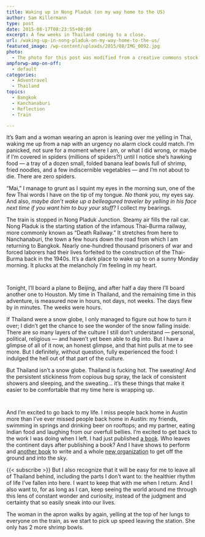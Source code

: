 ```yaml
---
title: Waking up in Nong Pladuk (on my way home to the US)
author: Sam Killermann
type: post
date: 2015-08-17T08:23:55+00:00
excerpt: A few weeks in Thailand coming to a close.
url: /waking-up-in-nong-pladuk-on-my-way-home-to-the-us/
featured_image: /wp-content/uploads/2015/08/IMG_0092.jpg
photo:
  - The photo for this post was modified from a creative commons stock image.
ampforwp-amp-on-off:
  - default
categories:
  - Adventravel
  - Thailand
topics:
  - Bangkok
  - Kanchanaburi
  - Reflection
  - Train

---
```

It&#8217;s 9am and a woman wearing an apron is leaning over me yelling in Thai, waking me up from a nap with an urgency no alarm clock could match. I&#8217;m panicked, not sure for a moment where I am, or what I did wrong, or maybe if I&#8217;m covered in spiders (millions of spiders?!) until I notice she&#8217;s hawking food &#8212; a tray of a dozen small, folded banana leaf bowls full of shrimp, fried noodles, and a few indiscernible vegetables &#8212; and I&#8217;m not about to die. There are zero spiders.

&#8220;Mai,&#8221; I manage to grunt as I squint my eyes in the morning sun, one of the few Thai words I have on the tip of my tongue. _No thank you_, my eyes say. And also, _maybe don&#8217;t wake up a belleagured traveler by yelling in his face next time if you want him to buy your stuff?_ I collect my bearings.

The train is stopped in Nong Pladuk Junction. Steamy air fills the rail car. Nong Pladuk is the starting station of the infamous Thai-Burma railway, more commonly known as &#8220;Death Railway.&#8221; It stretches from here to Nanchanaburi, the town a few hours down the road from which I am returning to Bangkok. Nearly one-hundred thousand prisoners of war and forced laborers had their lives forfeited to the construction of the Thai-Burma back in the 1940s. It&#8217;s a dark place to wake up to on a sunny Monday morning. It plucks at the melancholy I&#8217;m feeling in my heart.

<!--more--><figure class="wp-block-image">

[<img class="lazy-load" data-src="//wp-content/uploads/2015/08/IMG_0093.jpg" alt="" />][1]</figure> <figure class="wp-block-image">[<img class="lazy-load" data-src="//wp-content/uploads/2015/08/IMG_0095.jpg" alt="" />][2]</figure> 

Tonight, I&#8217;ll board a plane to Beijing, and after half a day there I&#8217;ll board another one to Houston. My time in Thailand, and the remaining time in this adventure, is measured now in hours, not days, not weeks. The days flew by in minutes. The weeks were hours.

If Thailand were a snow globe, I only managed to figure out how to turn it over; I didn&#8217;t get the chance to see the wonder of the snow falling inside. There are so many layers of the culture I still don&#8217;t understand &#8212; personal, political, religious &#8212; and haven&#8217;t yet been able to dig into. But I have a glimpse of all of it now, an honest glimpse, and that hint pulls at me to see more. But I definitely, without question, fully experienced the food: I indulged the hell out of that part of the culture.

But Thailand isn&#8217;t a snow globe. Thailand is fucking hot. The sweating! And the persistent stickiness from copious bug spray, the lack of consistent showers and sleeping, and the sweating&#8230; it&#8217;s these things that make it easier to be comfortable that my time here is wrapping up.<figure class="wp-block-image">

[<img class="lazy-load" data-src="//wp-content/uploads/2015/08/IMG_0096.jpg" alt="" />][3]</figure> <figure class="wp-block-image">[<img class="lazy-load" data-src="//wp-content/uploads/2015/08/IMG_0094.jpg" alt="" />][4]</figure> 

And I&#8217;m excited to go back to my life. I miss people back home in Austin more than I&#8217;ve ever missed people back home in Austin: my friends, swimming in springs and drinking beer on rooftops; and my partner, eating Indian food and laughing from our overfull bellies. I&#8217;m excited to get back to the work I was doing when I left. I had just published [a book][5]. Who leaves the continent days after publishing a book? And I have shows to perform and [another book][6] to write and a whole [new organization][7] to get off the ground and into the sky.

{{< subscribe >}}
But I also recognize that it will be easy for me to leave all of Thailand behind, including the parts I don&#8217;t want to: the healthier rhythm of life I&#8217;ve fallen into here. I want to keep that with me when I return. And I also want to, for as long as I can, keep seeing the world around me through this lens of constant wonder and curiosity, instead of the judgment and certainty that so easily sneak into our lives.

The woman in the apron walks by again, yelling at the top of her lungs to everyone on the train, as we start to pick up speed leaving the station. She only has 2 more shrimp bowls.

 [1]: /wp-content/uploads/2015/08/IMG_0093.jpg
 [2]: /wp-content/uploads/2015/08/IMG_0095.jpg
 [3]: /wp-content/uploads/2015/08/IMG_0096.jpg
 [4]: /wp-content/uploads/2015/08/IMG_0094.jpg
 [5]: http://hushfactor.com
 [6]: http://guidetofacilitation.com
 [7]: http://hues.xyz